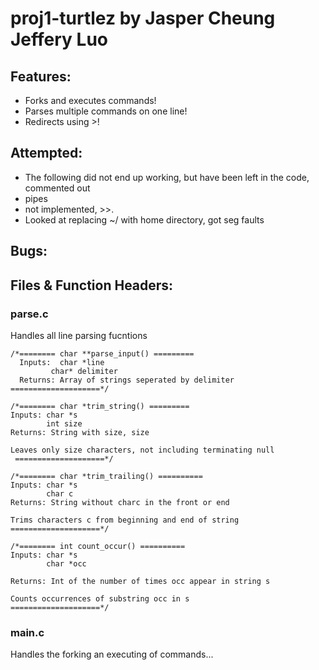 # proj1-turtlez by Jasper Cheung Jeffery Luo

## Features:
-	Forks and executes commands!
-	Parses multiple commands on one line!
-	Redirects using >!


## Attempted:
-	The following did not end up working, but have been left in the code, commented out
-	pipes 
-   not implemented, >>.
-	Looked at replacing ~/ with home directory, got seg faults

## Bugs:
	
	
## Files & Function Headers:
### parse.c
Handles all line parsing fucntions

    /*======== char **parse_input() =========
 	  Inputs:  char *line
             char* delimiter 
	  Returns: Array of strings seperated by delimiter      
    ====================*/
    
    /*======== char *trim_string() =========
    Inputs: char *s
            int size
    Returns: String with size, size
    
    Leaves only size characters, not including terminating null
     ====================*/
     
    /*======== char *trim_trailing() ==========
    Inputs: char *s 
            char c 
    Returns: String without charc in the front or end
    
    Trims characters c from beginning and end of string 
    ====================*/
    
    /*======== int count_occur() ==========
    Inputs: char *s
            char *occ
            
    Returns: Int of the number of times occ appear in string s
    
    Counts occurrences of substring occ in s
    ====================*/

### main.c
Handles the forking an executing of commands...

